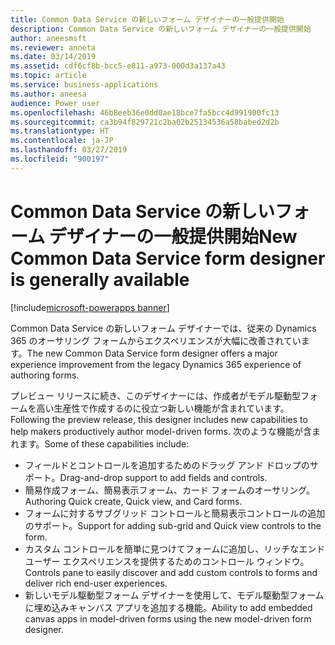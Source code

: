 ```yaml
---
title: Common Data Service の新しいフォーム デザイナーの一般提供開始
description: Common Data Service の新しいフォーム デザイナーの一般提供開始
author: aneesmsft
ms.reviewer: anneta
ms.date: 03/14/2019
ms.assetid: cdf6cf8b-bcc5-e811-a973-000d3a137a43
ms.topic: article
ms.service: business-applications
ms.author: aneesa
audience: Power user
ms.openlocfilehash: 46b8eeb36e0dd0ae18bce7fa5bcc4d991900fc13
ms.sourcegitcommit: ca3b94f829721c2ba02b25134536a58babed2d2b
ms.translationtype: HT
ms.contentlocale: ja-JP
ms.lasthandoff: 03/27/2019
ms.locfileid: "900197"
---
```

# <a name="new-common-data-service-form-designer-is-generally-available"></a><span data-ttu-id="181df-103">Common Data Service の新しいフォーム デザイナーの一般提供開始</span><span class="sxs-lookup"><span data-stu-id="181df-103">New Common Data Service form designer is generally available</span></span>


[!include[microsoft-powerapps banner](../includes/microsoft-powerapps.md)]

<span data-ttu-id="181df-104">Common Data Service の新しいフォーム デザイナーでは、従来の Dynamics 365 のオーサリング フォームからエクスペリエンスが大幅に改善されています。</span><span class="sxs-lookup"><span data-stu-id="181df-104">The new Common Data Service form designer offers a major experience improvement from the legacy Dynamics 365 experience of authoring forms.</span></span>

<span data-ttu-id="181df-105">プレビュー リリースに続き、このデザイナーには、作成者がモデル駆動型フォームを高い生産性で作成するのに役立つ新しい機能が含まれています。</span><span class="sxs-lookup"><span data-stu-id="181df-105">Following the preview release, this designer includes new capabilities to help makers productively author model-driven forms.</span></span> <span data-ttu-id="181df-106">次のような機能が含まれます。</span><span class="sxs-lookup"><span data-stu-id="181df-106">Some of these capabilities include:</span></span>

- <span data-ttu-id="181df-107">フィールドとコントロールを追加するためのドラッグ アンド ドロップのサポート。</span><span class="sxs-lookup"><span data-stu-id="181df-107">Drag-and-drop support to add fields and controls.</span></span>
- <span data-ttu-id="181df-108">簡易作成フォーム、簡易表示フォーム、カード フォームのオーサリング。</span><span class="sxs-lookup"><span data-stu-id="181df-108">Authoring Quick create, Quick view, and Card forms.</span></span>
- <span data-ttu-id="181df-109">フォームに対するサブグリッド コントロールと簡易表示コントロールの追加のサポート。</span><span class="sxs-lookup"><span data-stu-id="181df-109">Support for adding sub-grid and Quick view controls to the form.</span></span>
- <span data-ttu-id="181df-110">カスタム コントロールを簡単に見つけてフォームに追加し、リッチなエンド ユーザー エクスペリエンスを提供するためのコントロール ウィンドウ。</span><span class="sxs-lookup"><span data-stu-id="181df-110">Controls pane to easily discover and add custom controls to forms and deliver rich end-user experiences.</span></span>
- <span data-ttu-id="181df-111">新しいモデル駆動型フォーム デザイナーを使用して、モデル駆動型フォームに埋め込みキャンバス アプリを追加する機能。</span><span class="sxs-lookup"><span data-stu-id="181df-111">Ability to add embedded canvas apps in model-driven forms using the new model-driven form designer.</span></span>
